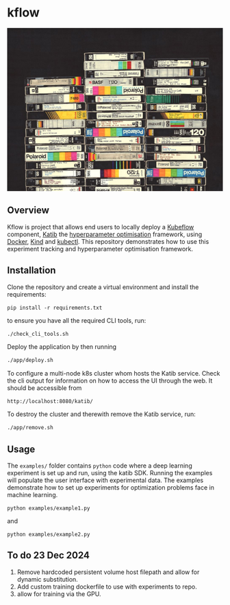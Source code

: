# kflow

![](img/kflow.jpg 'locally-kubeflow')

## Overview 

Kflow is project that allows end users to locally deploy a [Kubeflow](https://www.kubeflow.org/) component, [Katib](https://www.kubeflow.org/docs/components/katib/overview/) the [hyperparameter optimisation](https://en.wikipedia.org/wiki/Hyperparameter_optimization) framework, using [Docker](https://www.docker.com/), [Kind](https://kind.sigs.k8s.io/) and [kubectl](https://kubernetes.io/docs/reference/kubectl/). This repository demonstrates how to use this experiment tracking and hyperparameter optimisation framework. 


## Installation


Clone the repository and create a virtual environment and install the requirements: 

```
pip install -r requirements.txt
```

to ensure you have all the required CLI tools, run:
```bash
./check_cli_tools.sh
```

Deploy the application by then running
```bash 
./app/deploy.sh
```

To configure a multi-node k8s cluster whom hosts the Katib service. Check the cli output for information on how to access the UI through the web. It should be accessible from
```
http://localhost:8080/katib/
```

To destroy the cluster and therewith remove the Katib service, run:
```bash 
./app/remove.sh
```

## Usage 

The `examples/` folder contains `python` code where a deep learning experiment is set up and run, using the katib SDK. Running the examples will populate the user interface with experimental data. The examples demonstrate how to set up experiments for optimization problems face in machine learning.  
```
python examples/example1.py
```
and 
```
python examples/example2.py
```


## To do 23 Dec 2024
1) Remove hardcoded persistent volume host filepath and allow for dynamic substitution.
2) Add custom training dockerfile to use with experiments to repo.
3) allow for training via the GPU.
